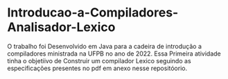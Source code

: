 # Introducao-a-Compiladores-Analisador-Lexico

O trabalho foi Desenvolvido em Java para a cadeira de introdução a compiladores ministrada na UFPB no ano de 2022.
Essa Primeira atividade tinha o objetiivo de Construir um compilador Lexico seguindo as especificações presentes 
no pdf em anexo nesse repositóorio.

